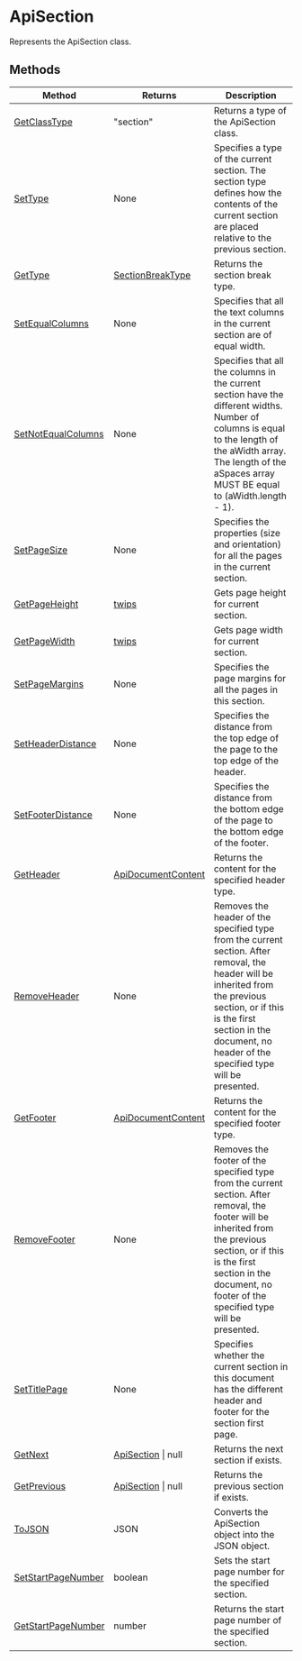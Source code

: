 # ApiSection

Represents the ApiSection class.


## Methods

| Method | Returns | Description |
| ------ | ------- | ----------- |
| [GetClassType](./Methods/GetClassType.md) | "section" | Returns a type of the ApiSection class. |
| [SetType](./Methods/SetType.md) | None | Specifies a type of the current section. The section type defines how the contents of the current  section are placed relative to the previous section. |
| [GetType](./Methods/GetType.md) | [SectionBreakType](../Enumeration/SectionBreakType.md) | Returns the section break type. |
| [SetEqualColumns](./Methods/SetEqualColumns.md) | None | Specifies that all the text columns in the current section are of equal width. |
| [SetNotEqualColumns](./Methods/SetNotEqualColumns.md) | None | Specifies that all the columns in the current section have the different widths. Number of columns is equal  to the length of the aWidth array. The length of the aSpaces array MUST BE equal to (aWidth.length - 1). |
| [SetPageSize](./Methods/SetPageSize.md) | None | Specifies the properties (size and orientation) for all the pages in the current section. |
| [GetPageHeight](./Methods/GetPageHeight.md) | [twips](../Enumeration/twips.md) | Gets page height for current section. |
| [GetPageWidth](./Methods/GetPageWidth.md) | [twips](../Enumeration/twips.md) | Gets page width for current section. |
| [SetPageMargins](./Methods/SetPageMargins.md) | None | Specifies the page margins for all the pages in this section. |
| [SetHeaderDistance](./Methods/SetHeaderDistance.md) | None | Specifies the distance from the top edge of the page to the top edge of the header. |
| [SetFooterDistance](./Methods/SetFooterDistance.md) | None | Specifies the distance from the bottom edge of the page to the bottom edge of the footer. |
| [GetHeader](./Methods/GetHeader.md) | [ApiDocumentContent](../ApiDocumentContent/ApiDocumentContent.md) | Returns the content for the specified header type. |
| [RemoveHeader](./Methods/RemoveHeader.md) | None | Removes the header of the specified type from the current section. After removal, the header will be inherited from the previous section, or if this is the first section in the document, no header of the specified type will be presented. |
| [GetFooter](./Methods/GetFooter.md) | [ApiDocumentContent](../ApiDocumentContent/ApiDocumentContent.md) | Returns the content for the specified footer type. |
| [RemoveFooter](./Methods/RemoveFooter.md) | None | Removes the footer of the specified type from the current section. After removal, the footer will be inherited from  the previous section, or if this is the first section in the document, no footer of the specified type will be presented. |
| [SetTitlePage](./Methods/SetTitlePage.md) | None | Specifies whether the current section in this document has the different header and footer for the section first page. |
| [GetNext](./Methods/GetNext.md) | [ApiSection](../ApiSection/ApiSection.md) \| null | Returns the next section if exists. |
| [GetPrevious](./Methods/GetPrevious.md) | [ApiSection](../ApiSection/ApiSection.md) \| null | Returns the previous section if exists. |
| [ToJSON](./Methods/ToJSON.md) | JSON | Converts the ApiSection object into the JSON object. |
| [SetStartPageNumber](./Methods/SetStartPageNumber.md) | boolean | Sets the start page number for the specified section. |
| [GetStartPageNumber](./Methods/GetStartPageNumber.md) | number | Returns the start page number of the specified section. |
